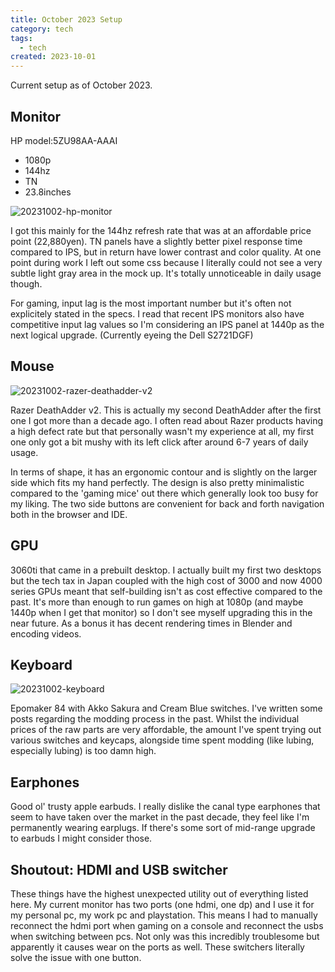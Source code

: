 ```yaml
---
title: October 2023 Setup
category: tech
tags:
  - tech
created: 2023-10-01
---
```


Current setup as of October 2023.

## Monitor

HP model:5ZU98AA-AAAI

- 1080p
- 144hz
- TN
- 23.8inches

![20231002-hp-monitor](//images.ctfassets.net/vt3fzpmlfg71/3UoaPipHUcIBZm1H8PjkgP/89871fe3aeac72f10f75cfb95180b06e/maintop.jpg)

I got this mainly for the 144hz refresh rate that was at an affordable price point (22,880yen). TN panels have a slightly better pixel response time compared to IPS, but in return have lower contrast and color quality. At one point during work I left out some css because I literally could not see a very subtle light gray area in the mock up. It's totally unnoticeable in daily usage though.

For gaming, input lag is the most important number but it's often not explicitely stated in the specs. I read that recent IPS monitors also have competitive input lag values so I'm considering an IPS panel at 1440p as the next logical upgrade. (Currently eyeing the Dell S2721DGF)

## Mouse

![20231002-razer-deathadder-v2](//images.ctfassets.net/vt3fzpmlfg71/5W7JQGq3Sv4Nz0h40M3qGP/ea3ea500a6a1081aedc3788b85e94059/61C3xYVKtZL.jpg)

Razer DeathAdder v2. This is actually my second DeathAdder after the first one I got more than a decade ago. I often read about Razer products having a high defect rate but that personally wasn't my experience at all, my first one only got a bit mushy with its left click after around 6-7 years of daily usage.

In terms of shape, it has an ergonomic contour and is slightly on the larger side which fits my hand perfectly. The design is also pretty minimalistic compared to the 'gaming mice' out there which generally look too busy for my liking. The two side buttons are convenient for back and forth navigation both in the browser and IDE.

## GPU

3060ti that came in a prebuilt desktop. I actually built my first two desktops but the tech tax in Japan coupled with the high cost of 3000 and now 4000 series GPUs meant that self-building isn't as cost effective compared to the past. It's more than enough to run games on high at 1080p (and maybe 1440p when I get that monitor) so I don't see myself upgrading this in the near future. As a bonus it has decent rendering times in Blender and encoding videos.

## Keyboard

![20231002-keyboard](//images.ctfassets.net/vt3fzpmlfg71/3bgZjSKJgLFLMILEH6h6VL/cf147857b12c40cc63efa3b047412bd6/F6I0sF-boAAn28d.jpg)

Epomaker 84 with Akko Sakura and Cream Blue switches.
I've written some posts regarding the modding process in the past. Whilst the individual prices of the raw parts are very affordable, the amount I've spent trying out various switches and keycaps, alongside time spent modding (like lubing, especially lubing) is too damn high.

## Earphones

Good ol' trusty apple earbuds. I really dislike the canal type earphones that seem to have taken over the market in the past decade, they feel like I'm permanently wearing earplugs. If there's some sort of mid-range upgrade to earbuds I might consider those.

## Shoutout: HDMI and USB switcher

These things have the highest unexpected utility out of everything listed here. My current monitor has two ports (one hdmi, one dp) and I use it for my personal pc, my work pc and playstation. This means I had to manually reconnect the hdmi port when gaming on a console and reconnect the usbs when switching between pcs. Not only was this incredibly troublesome but apparently it causes wear on the ports as well. These switchers literally solve the issue with one button.
